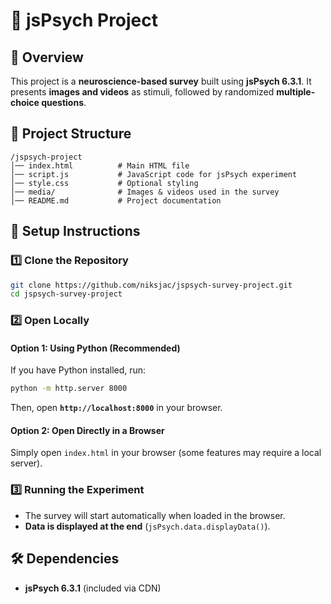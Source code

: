 # 🧠 jsPsych Project

## 📌 Overview
This project is a **neuroscience-based survey** built using **jsPsych 6.3.1**.
It presents **images and videos** as stimuli, followed by randomized **multiple-choice questions**.

## 📁 Project Structure
```
/jspsych-project
│── index.html          # Main HTML file
│── script.js           # JavaScript code for jsPsych experiment
│── style.css           # Optional styling
│── media/              # Images & videos used in the survey
│── README.md           # Project documentation
```

## 🔧 Setup Instructions

### 1️⃣ Clone the Repository
```bash
git clone https://github.com/niksjac/jspsych-survey-project.git
cd jspsych-survey-project
```

### 2️⃣ Open Locally
#### Option 1: Using Python (Recommended)
If you have Python installed, run:
```bash
python -m http.server 8000
```
Then, open **`http://localhost:8000`** in your browser.

#### Option 2: Open Directly in a Browser
Simply open `index.html` in your browser (some features may require a local server).

### 3️⃣ Running the Experiment
- The survey will start automatically when loaded in the browser.
- **Data is displayed at the end** (`jsPsych.data.displayData()`).

## 🛠 Dependencies
- **jsPsych 6.3.1** (included via CDN)
